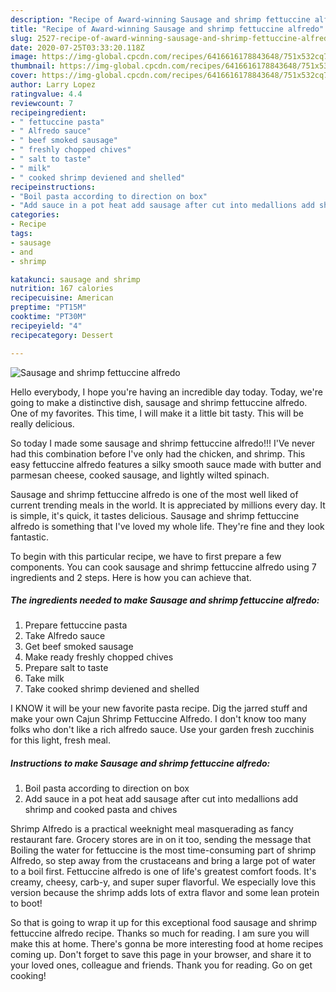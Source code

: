 ```yaml
---
description: "Recipe of Award-winning Sausage and shrimp fettuccine alfredo"
title: "Recipe of Award-winning Sausage and shrimp fettuccine alfredo"
slug: 2527-recipe-of-award-winning-sausage-and-shrimp-fettuccine-alfredo
date: 2020-07-25T03:33:20.118Z
image: https://img-global.cpcdn.com/recipes/6416616178843648/751x532cq70/sausage-and-shrimp-fettuccine-alfredo-recipe-main-photo.jpg
thumbnail: https://img-global.cpcdn.com/recipes/6416616178843648/751x532cq70/sausage-and-shrimp-fettuccine-alfredo-recipe-main-photo.jpg
cover: https://img-global.cpcdn.com/recipes/6416616178843648/751x532cq70/sausage-and-shrimp-fettuccine-alfredo-recipe-main-photo.jpg
author: Larry Lopez
ratingvalue: 4.4
reviewcount: 7
recipeingredient:
- " fettuccine pasta"
- " Alfredo sauce"
- " beef smoked sausage"
- " freshly chopped chives"
- " salt to taste"
- " milk"
- " cooked shrimp deviened and shelled"
recipeinstructions:
- "Boil pasta according to direction on box"
- "Add sauce in a pot heat add sausage after cut into medallions add shrimp and cooked pasta and chives"
categories:
- Recipe
tags:
- sausage
- and
- shrimp

katakunci: sausage and shrimp 
nutrition: 167 calories
recipecuisine: American
preptime: "PT15M"
cooktime: "PT30M"
recipeyield: "4"
recipecategory: Dessert

---
```



![Sausage and shrimp fettuccine alfredo](https://img-global.cpcdn.com/recipes/6416616178843648/751x532cq70/sausage-and-shrimp-fettuccine-alfredo-recipe-main-photo.jpg)

Hello everybody, I hope you're having an incredible day today. Today, we're going to make a distinctive dish, sausage and shrimp fettuccine alfredo. One of my favorites. This time, I will make it a little bit tasty. This will be really delicious.

So today I made some sausage and shrimp fettuccine alfredo!!! I&#39;Ve never had this combination before I&#39;ve only had the chicken, and shrimp. This easy fettuccine alfredo features a silky smooth sauce made with butter and parmesan cheese, cooked sausage, and lightly wilted spinach.

Sausage and shrimp fettuccine alfredo is one of the most well liked of current trending meals in the world. It is appreciated by millions every day. It is simple, it's quick, it tastes delicious. Sausage and shrimp fettuccine alfredo is something that I've loved my whole life. They're fine and they look fantastic.


To begin with this particular recipe, we have to first prepare a few components. You can cook sausage and shrimp fettuccine alfredo using 7 ingredients and 2 steps. Here is how you can achieve that.

<!--inarticleads1-->

##### The ingredients needed to make Sausage and shrimp fettuccine alfredo:

1. Prepare  fettuccine pasta
1. Take  Alfredo sauce
1. Get  beef smoked sausage
1. Make ready  freshly chopped chives
1. Prepare  salt to taste
1. Take  milk
1. Take  cooked shrimp deviened and shelled


I KNOW it will be your new favorite pasta recipe. Dig the jarred stuff and make your own Cajun Shrimp Fettuccine Alfredo. I don&#39;t know too many folks who don&#39;t like a rich alfredo sauce. Use your garden fresh zucchinis for this light, fresh meal. 

<!--inarticleads2-->

##### Instructions to make Sausage and shrimp fettuccine alfredo:

1. Boil pasta according to direction on box
1. Add sauce in a pot heat add sausage after cut into medallions add shrimp and cooked pasta and chives


Shrimp Alfredo is a practical weeknight meal masquerading as fancy restaurant fare. Grocery stores are in on it too, sending the message that Boiling the water for fettuccine is the most time-consuming part of shrimp Alfredo, so step away from the crustaceans and bring a large pot of water to a boil first. Fettuccine alfredo is one of life&#39;s greatest comfort foods. It&#39;s creamy, cheesy, carb-y, and super super flavorful. We especially love this version because the shrimp adds lots of extra flavor and some lean protein to boot! 

So that is going to wrap it up for this exceptional food sausage and shrimp fettuccine alfredo recipe. Thanks so much for reading. I am sure you will make this at home. There's gonna be more interesting food at home recipes coming up. Don't forget to save this page in your browser, and share it to your loved ones, colleague and friends. Thank you for reading. Go on get cooking!
